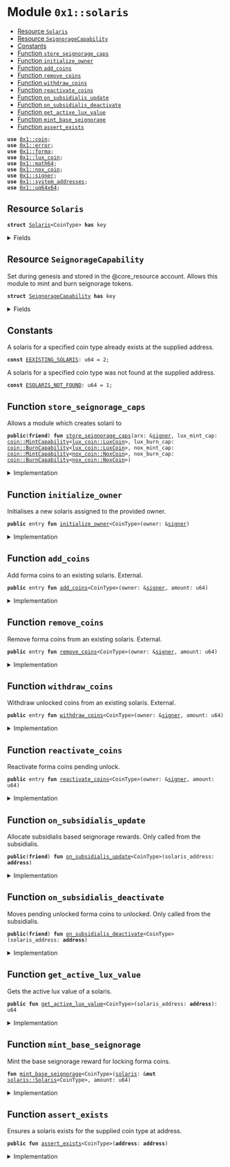 
<a name="0x1_solaris"></a>

# Module `0x1::solaris`



-  [Resource `Solaris`](#0x1_solaris_Solaris)
-  [Resource `SeignorageCapability`](#0x1_solaris_SeignorageCapability)
-  [Constants](#@Constants_0)
-  [Function `store_seignorage_caps`](#0x1_solaris_store_seignorage_caps)
-  [Function `initialize_owner`](#0x1_solaris_initialize_owner)
-  [Function `add_coins`](#0x1_solaris_add_coins)
-  [Function `remove_coins`](#0x1_solaris_remove_coins)
-  [Function `withdraw_coins`](#0x1_solaris_withdraw_coins)
-  [Function `reactivate_coins`](#0x1_solaris_reactivate_coins)
-  [Function `on_subsidialis_update`](#0x1_solaris_on_subsidialis_update)
-  [Function `on_subsidialis_deactivate`](#0x1_solaris_on_subsidialis_deactivate)
-  [Function `get_active_lux_value`](#0x1_solaris_get_active_lux_value)
-  [Function `mint_base_seignorage`](#0x1_solaris_mint_base_seignorage)
-  [Function `assert_exists`](#0x1_solaris_assert_exists)


<pre><code><b>use</b> <a href="coin.md#0x1_coin">0x1::coin</a>;
<b>use</b> <a href="../../std/doc/error.md#0x1_error">0x1::error</a>;
<b>use</b> <a href="forma.md#0x1_forma">0x1::forma</a>;
<b>use</b> <a href="lux_coin.md#0x1_lux_coin">0x1::lux_coin</a>;
<b>use</b> <a href="../../std/doc/math64.md#0x1_math64">0x1::math64</a>;
<b>use</b> <a href="nox_coin.md#0x1_nox_coin">0x1::nox_coin</a>;
<b>use</b> <a href="../../std/doc/signer.md#0x1_signer">0x1::signer</a>;
<b>use</b> <a href="system_addresses.md#0x1_system_addresses">0x1::system_addresses</a>;
<b>use</b> <a href="../../std/doc/uq64x64.md#0x1_uq64x64">0x1::uq64x64</a>;
</code></pre>



<a name="0x1_solaris_Solaris"></a>

## Resource `Solaris`



<pre><code><b>struct</b> <a href="solaris.md#0x1_solaris_Solaris">Solaris</a>&lt;CoinType&gt; <b>has</b> key
</code></pre>



<details>
<summary>Fields</summary>


<dl>
<dt>
<code>owner_address: <b>address</b></code>
</dt>
<dd>
 Address of the owner of the solaris.
</dd>
<dt>
<code>active_lux: <a href="coin.md#0x1_coin_Coin">coin::Coin</a>&lt;<a href="lux_coin.md#0x1_lux_coin_LuxCoin">lux_coin::LuxCoin</a>&gt;</code>
</dt>
<dd>
 Active lux.
</dd>
<dt>
<code>pending_active_lux: <a href="coin.md#0x1_coin_Coin">coin::Coin</a>&lt;<a href="lux_coin.md#0x1_lux_coin_LuxCoin">lux_coin::LuxCoin</a>&gt;</code>
</dt>
<dd>
 Lux pending activation. Occurs every epoch.
</dd>
<dt>
<code>active_nox: <a href="coin.md#0x1_coin_Coin">coin::Coin</a>&lt;<a href="nox_coin.md#0x1_nox_coin_NoxCoin">nox_coin::NoxCoin</a>&gt;</code>
</dt>
<dd>
 Active nox.
</dd>
<dt>
<code>pending_active_nox: <a href="coin.md#0x1_coin_Coin">coin::Coin</a>&lt;<a href="nox_coin.md#0x1_nox_coin_NoxCoin">nox_coin::NoxCoin</a>&gt;</code>
</dt>
<dd>
 Nox pending activation. Occurs every epoch where ARX > 1.
</dd>
<dt>
<code>locked_forma: <a href="coin.md#0x1_coin_Coin">coin::Coin</a>&lt;CoinType&gt;</code>
</dt>
<dd>
 Locked forma coins.
</dd>
<dt>
<code>pending_unlocked_forma: <a href="coin.md#0x1_coin_Coin">coin::Coin</a>&lt;CoinType&gt;</code>
</dt>
<dd>
 Forma coins pending unlock.
</dd>
<dt>
<code>unlocked_forma: <a href="coin.md#0x1_coin_Coin">coin::Coin</a>&lt;CoinType&gt;</code>
</dt>
<dd>
 Unlocked forma coins.
</dd>
<dt>
<code>time_remaining: u64</code>
</dt>
<dd>
 The time remaining until the forma coins are withdrawable.
</dd>
</dl>


</details>

<a name="0x1_solaris_SeignorageCapability"></a>

## Resource `SeignorageCapability`

Set during genesis and stored in the @core_resource account.
Allows this module to mint and burn seignorage tokens.


<pre><code><b>struct</b> <a href="solaris.md#0x1_solaris_SeignorageCapability">SeignorageCapability</a> <b>has</b> key
</code></pre>



<details>
<summary>Fields</summary>


<dl>
<dt>
<code>lux_mint_cap: <a href="coin.md#0x1_coin_MintCapability">coin::MintCapability</a>&lt;<a href="lux_coin.md#0x1_lux_coin_LuxCoin">lux_coin::LuxCoin</a>&gt;</code>
</dt>
<dd>

</dd>
<dt>
<code>lux_burn_cap: <a href="coin.md#0x1_coin_BurnCapability">coin::BurnCapability</a>&lt;<a href="lux_coin.md#0x1_lux_coin_LuxCoin">lux_coin::LuxCoin</a>&gt;</code>
</dt>
<dd>

</dd>
<dt>
<code>nox_mint_cap: <a href="coin.md#0x1_coin_MintCapability">coin::MintCapability</a>&lt;<a href="nox_coin.md#0x1_nox_coin_NoxCoin">nox_coin::NoxCoin</a>&gt;</code>
</dt>
<dd>

</dd>
<dt>
<code>nox_burn_cap: <a href="coin.md#0x1_coin_BurnCapability">coin::BurnCapability</a>&lt;<a href="nox_coin.md#0x1_nox_coin_NoxCoin">nox_coin::NoxCoin</a>&gt;</code>
</dt>
<dd>

</dd>
</dl>


</details>

<a name="@Constants_0"></a>

## Constants


<a name="0x1_solaris_EEXISTING_SOLARIS"></a>

A solaris for a specified coin type already exists at the supplied address.


<pre><code><b>const</b> <a href="solaris.md#0x1_solaris_EEXISTING_SOLARIS">EEXISTING_SOLARIS</a>: u64 = 2;
</code></pre>



<a name="0x1_solaris_ESOLARIS_NOT_FOUND"></a>

A solaris for a specified coin type was not found at the supplied address.


<pre><code><b>const</b> <a href="solaris.md#0x1_solaris_ESOLARIS_NOT_FOUND">ESOLARIS_NOT_FOUND</a>: u64 = 1;
</code></pre>



<a name="0x1_solaris_store_seignorage_caps"></a>

## Function `store_seignorage_caps`

Allows a module which creates solarii to


<pre><code><b>public</b>(<b>friend</b>) <b>fun</b> <a href="solaris.md#0x1_solaris_store_seignorage_caps">store_seignorage_caps</a>(arx: &<a href="../../std/doc/signer.md#0x1_signer">signer</a>, lux_mint_cap: <a href="coin.md#0x1_coin_MintCapability">coin::MintCapability</a>&lt;<a href="lux_coin.md#0x1_lux_coin_LuxCoin">lux_coin::LuxCoin</a>&gt;, lux_burn_cap: <a href="coin.md#0x1_coin_BurnCapability">coin::BurnCapability</a>&lt;<a href="lux_coin.md#0x1_lux_coin_LuxCoin">lux_coin::LuxCoin</a>&gt;, nox_mint_cap: <a href="coin.md#0x1_coin_MintCapability">coin::MintCapability</a>&lt;<a href="nox_coin.md#0x1_nox_coin_NoxCoin">nox_coin::NoxCoin</a>&gt;, nox_burn_cap: <a href="coin.md#0x1_coin_BurnCapability">coin::BurnCapability</a>&lt;<a href="nox_coin.md#0x1_nox_coin_NoxCoin">nox_coin::NoxCoin</a>&gt;)
</code></pre>



<details>
<summary>Implementation</summary>


<pre><code><b>public</b>(<b>friend</b>) <b>fun</b> <a href="solaris.md#0x1_solaris_store_seignorage_caps">store_seignorage_caps</a>(
	arx: &<a href="../../std/doc/signer.md#0x1_signer">signer</a>,
	lux_mint_cap: MintCapability&lt;LuxCoin&gt;,
	lux_burn_cap: BurnCapability&lt;LuxCoin&gt;,
	nox_mint_cap: MintCapability&lt;NoxCoin&gt;,
	nox_burn_cap: BurnCapability&lt;NoxCoin&gt;,
) {
	<a href="system_addresses.md#0x1_system_addresses_assert_arx">system_addresses::assert_arx</a>(arx);
	<b>move_to</b>(arx, <a href="solaris.md#0x1_solaris_SeignorageCapability">SeignorageCapability</a> {
	    lux_mint_cap, lux_burn_cap, nox_mint_cap, nox_burn_cap,
	});
}
</code></pre>



</details>

<a name="0x1_solaris_initialize_owner"></a>

## Function `initialize_owner`

Initialises a new solaris assigned to the provided owner.


<pre><code><b>public</b> entry <b>fun</b> <a href="solaris.md#0x1_solaris_initialize_owner">initialize_owner</a>&lt;CoinType&gt;(owner: &<a href="../../std/doc/signer.md#0x1_signer">signer</a>)
</code></pre>



<details>
<summary>Implementation</summary>


<pre><code><b>public</b> entry <b>fun</b> <a href="solaris.md#0x1_solaris_initialize_owner">initialize_owner</a>&lt;CoinType&gt;(owner: &<a href="../../std/doc/signer.md#0x1_signer">signer</a>) {
	// Ensure a <a href="forma.md#0x1_forma">forma</a> <b>exists</b> for this <a href="solaris.md#0x1_solaris">solaris</a>.
	<a href="forma.md#0x1_forma_assert_exists">forma::assert_exists</a>&lt;CoinType&gt;();
	// Ensure a <a href="solaris.md#0x1_solaris">solaris</a> does not already exist for this owner.
	<b>let</b> owner_address = <a href="../../std/doc/signer.md#0x1_signer_address_of">signer::address_of</a>(owner);
	<b>assert</b>!(!<b>exists</b>&lt;<a href="solaris.md#0x1_solaris_Solaris">Solaris</a>&lt;CoinType&gt;&gt;(owner_address), <a href="../../std/doc/error.md#0x1_error_already_exists">error::already_exists</a>(<a href="solaris.md#0x1_solaris_EEXISTING_SOLARIS">EEXISTING_SOLARIS</a>));
	// Initialise a new <a href="solaris.md#0x1_solaris">solaris</a> and <b>move</b> <b>to</b> owner.
	<b>move_to</b>(owner, <a href="solaris.md#0x1_solaris_Solaris">Solaris</a> {
	    owner_address,
	    active_lux: <a href="coin.md#0x1_coin_zero">coin::zero</a>&lt;LuxCoin&gt;(),
	    pending_active_lux: <a href="coin.md#0x1_coin_zero">coin::zero</a>&lt;LuxCoin&gt;(),
	    active_nox: <a href="coin.md#0x1_coin_zero">coin::zero</a>&lt;NoxCoin&gt;(),
	    pending_active_nox: <a href="coin.md#0x1_coin_zero">coin::zero</a>&lt;NoxCoin&gt;(),
	    locked_forma: <a href="coin.md#0x1_coin_zero">coin::zero</a>&lt;CoinType&gt;(),
	    pending_unlocked_forma: <a href="coin.md#0x1_coin_zero">coin::zero</a>&lt;CoinType&gt;(),
	    unlocked_forma: <a href="coin.md#0x1_coin_zero">coin::zero</a>&lt;CoinType&gt;(),
	    time_remaining: 0,
	});
}
</code></pre>



</details>

<a name="0x1_solaris_add_coins"></a>

## Function `add_coins`

Add forma coins to an existing solaris. External.


<pre><code><b>public</b> entry <b>fun</b> <a href="solaris.md#0x1_solaris_add_coins">add_coins</a>&lt;CoinType&gt;(owner: &<a href="../../std/doc/signer.md#0x1_signer">signer</a>, amount: u64)
</code></pre>



<details>
<summary>Implementation</summary>


<pre><code><b>public</b> entry <b>fun</b> <a href="solaris.md#0x1_solaris_add_coins">add_coins</a>&lt;CoinType&gt;(owner: &<a href="../../std/doc/signer.md#0x1_signer">signer</a>, amount: u64)
	<b>acquires</b> <a href="solaris.md#0x1_solaris_SeignorageCapability">SeignorageCapability</a>, <a href="solaris.md#0x1_solaris_Solaris">Solaris</a>
{
	<b>let</b> solaris_address = <a href="../../std/doc/signer.md#0x1_signer_address_of">signer::address_of</a>(owner);
	<a href="solaris.md#0x1_solaris_assert_exists">assert_exists</a>&lt;CoinType&gt;(solaris_address);

	// Withdraw the specified amount of <a href="forma.md#0x1_forma">forma</a> coins from the owners wallet.
	<b>let</b> coins = <a href="coin.md#0x1_coin_withdraw">coin::withdraw</a>&lt;CoinType&gt;(owner, amount);

	// Check that the <a href="coin.md#0x1_coin">coin</a> value is != 0.
	<b>let</b> amount = <a href="coin.md#0x1_coin_value">coin::value</a>(&coins);
	<b>if</b> (amount == 0) {
	    // Otherwise burn the 0 coins.
	    <a href="coin.md#0x1_coin_destroy_zero">coin::destroy_zero</a>(coins);
	    <b>return</b>
	};

	// Store the added coins into the <a href="solaris.md#0x1_solaris">solaris</a>.
	<b>let</b> <a href="solaris.md#0x1_solaris">solaris</a> = <b>borrow_global_mut</b>&lt;<a href="solaris.md#0x1_solaris_Solaris">Solaris</a>&lt;CoinType&gt;&gt;(solaris_address);
	<a href="coin.md#0x1_coin_merge">coin::merge</a>&lt;CoinType&gt;(&<b>mut</b> <a href="solaris.md#0x1_solaris">solaris</a>.locked_forma, coins);

	// Mint the base seignorage reward for locking <a href="forma.md#0x1_forma">forma</a> coins.
	<a href="solaris.md#0x1_solaris_mint_base_seignorage">mint_base_seignorage</a>&lt;CoinType&gt;(<a href="solaris.md#0x1_solaris">solaris</a>, amount);
}
</code></pre>



</details>

<a name="0x1_solaris_remove_coins"></a>

## Function `remove_coins`

Remove forma coins from an existing solaris. External.


<pre><code><b>public</b> entry <b>fun</b> <a href="solaris.md#0x1_solaris_remove_coins">remove_coins</a>&lt;CoinType&gt;(owner: &<a href="../../std/doc/signer.md#0x1_signer">signer</a>, amount: u64)
</code></pre>



<details>
<summary>Implementation</summary>


<pre><code><b>public</b> entry <b>fun</b> <a href="solaris.md#0x1_solaris_remove_coins">remove_coins</a>&lt;CoinType&gt;(owner: &<a href="../../std/doc/signer.md#0x1_signer">signer</a>, amount: u64)
	<b>acquires</b> <a href="solaris.md#0x1_solaris_SeignorageCapability">SeignorageCapability</a>, <a href="solaris.md#0x1_solaris_Solaris">Solaris</a>
{
	// Short-circuit <b>if</b> amount <b>to</b> remove is 0 so that no events are emitted.
	<b>if</b> (amount == 0) {
	    <b>return</b>
	};
	
	// Fetch the <a href="solaris.md#0x1_solaris">solaris</a> assigned <b>to</b> the current owner.
	<b>let</b> solaris_address = <a href="../../std/doc/signer.md#0x1_signer_address_of">signer::address_of</a>(owner);
	<a href="solaris.md#0x1_solaris_assert_exists">assert_exists</a>&lt;CoinType&gt;(solaris_address);
	<b>let</b> <a href="solaris.md#0x1_solaris">solaris</a> = <b>borrow_global_mut</b>&lt;<a href="solaris.md#0x1_solaris_Solaris">Solaris</a>&lt;CoinType&gt;&gt;(solaris_address);
	
	// Cap the amount <b>to</b> unlock by the maximum locked <a href="forma.md#0x1_forma">forma</a> coins.
	<b>let</b> locked_amount = <a href="coin.md#0x1_coin_value">coin::value</a>(&<a href="solaris.md#0x1_solaris">solaris</a>.locked_forma);
	<b>let</b> remove_amount = <a href="../../std/doc/math64.md#0x1_math64_min">math64::min</a>(amount, locked_amount);
	// Return <b>if</b> the amount is 0.
	<b>if</b> (amount == 0) {
	    <b>return</b>
	};
	// Move locked removed coins <b>to</b> pending unlocked. When the lockup cycle expires they will be
	// moved <b>to</b> unlocked and become withdrawable.
	<b>let</b> removed_coins = <a href="coin.md#0x1_coin_extract">coin::extract</a>(&<b>mut</b> <a href="solaris.md#0x1_solaris">solaris</a>.locked_forma, remove_amount);
	<a href="coin.md#0x1_coin_merge">coin::merge</a>&lt;CoinType&gt;(&<b>mut</b> <a href="solaris.md#0x1_solaris">solaris</a>.pending_unlocked_forma, removed_coins);

	// Compute (locked_amount / remove_amount) in order <b>to</b> calculate how much seignorage should be
	// burned for unlocking.
	<b>let</b> seignorage_burn_fraction = <a href="../../std/doc/uq64x64.md#0x1_uq64x64_decode">uq64x64::decode</a>(<a href="../../std/doc/uq64x64.md#0x1_uq64x64_fraction">uq64x64::fraction</a>(locked_amount, remove_amount));

	// Burn a (active_nox_amount / seignorage_burn_fraction) of nox.
	<b>let</b> nox_burn_cap = &<b>borrow_global</b>&lt;<a href="solaris.md#0x1_solaris_SeignorageCapability">SeignorageCapability</a>&gt;(@arx).nox_burn_cap;
	<b>let</b> nox_amount = <a href="coin.md#0x1_coin_value">coin::value</a>(&<a href="solaris.md#0x1_solaris">solaris</a>.active_nox);
	<b>let</b> nox_burn_amount = <a href="../../std/doc/uq64x64.md#0x1_uq64x64_decode">uq64x64::decode</a>(<a href="../../std/doc/uq64x64.md#0x1_uq64x64_fraction">uq64x64::fraction</a>(nox_amount, seignorage_burn_fraction));
	<b>let</b> nox_coins = <a href="coin.md#0x1_coin_extract">coin::extract</a>(&<b>mut</b> <a href="solaris.md#0x1_solaris">solaris</a>.active_nox, nox_burn_amount);
	<a href="coin.md#0x1_coin_burn">coin::burn</a>(nox_coins, nox_burn_cap);

	// Burn a (active_lux_amount / seignorage_burn_fraction) of lux.
	<b>let</b> lux_burn_cap = &<b>borrow_global</b>&lt;<a href="solaris.md#0x1_solaris_SeignorageCapability">SeignorageCapability</a>&gt;(@arx).lux_burn_cap;
	<b>let</b> lux_amount = <a href="coin.md#0x1_coin_value">coin::value</a>(&<a href="solaris.md#0x1_solaris">solaris</a>.active_lux);
	<b>let</b> lux_burn_amount = <a href="../../std/doc/uq64x64.md#0x1_uq64x64_decode">uq64x64::decode</a>(<a href="../../std/doc/uq64x64.md#0x1_uq64x64_fraction">uq64x64::fraction</a>(lux_amount, seignorage_burn_fraction));
	<b>let</b> lux_coins = <a href="coin.md#0x1_coin_extract">coin::extract</a>(&<b>mut</b> <a href="solaris.md#0x1_solaris">solaris</a>.active_lux, lux_burn_amount);
	<a href="coin.md#0x1_coin_burn">coin::burn</a>(lux_coins, lux_burn_cap);
}
</code></pre>



</details>

<a name="0x1_solaris_withdraw_coins"></a>

## Function `withdraw_coins`

Withdraw unlocked coins from an existing solaris. External.


<pre><code><b>public</b> entry <b>fun</b> <a href="solaris.md#0x1_solaris_withdraw_coins">withdraw_coins</a>&lt;CoinType&gt;(owner: &<a href="../../std/doc/signer.md#0x1_signer">signer</a>, amount: u64)
</code></pre>



<details>
<summary>Implementation</summary>


<pre><code><b>public</b> entry <b>fun</b> <a href="solaris.md#0x1_solaris_withdraw_coins">withdraw_coins</a>&lt;CoinType&gt;(owner: &<a href="../../std/doc/signer.md#0x1_signer">signer</a>, amount: u64)
	<b>acquires</b> <a href="solaris.md#0x1_solaris_Solaris">Solaris</a>
{
	// Check that the amount <b>to</b> withdraw != 0, otherwise <b>return</b>.
	<b>if</b> (amount == 0) {
	    <b>return</b>
	};

	// Fetch the <a href="solaris.md#0x1_solaris">solaris</a> assigned <b>to</b> the current owner.
	<b>let</b> solaris_address = <a href="../../std/doc/signer.md#0x1_signer_address_of">signer::address_of</a>(owner);
	<a href="solaris.md#0x1_solaris_assert_exists">assert_exists</a>&lt;CoinType&gt;(solaris_address);
	<b>let</b> <a href="solaris.md#0x1_solaris">solaris</a> = <b>borrow_global_mut</b>&lt;<a href="solaris.md#0x1_solaris_Solaris">Solaris</a>&lt;CoinType&gt;&gt;(solaris_address);

	// Compute the amount <b>to</b> withdraw capped by the unlocked amount.
	<b>let</b> unlocked_amount = <a href="coin.md#0x1_coin_value">coin::value</a>(&<a href="solaris.md#0x1_solaris">solaris</a>.unlocked_forma);
	<b>let</b> withdraw_amount = <a href="../../std/doc/math64.md#0x1_math64_min">math64::min</a>(amount, unlocked_amount);
	// Check that the withdrawn amount is non-zero, otherwise <b>return</b>.
	<b>if</b> (withdraw_amount == 0) {
	    <b>return</b>
	};

	// Move unlocked coins <b>to</b> owner.
	<b>let</b> withdrawn_coins = <a href="coin.md#0x1_coin_extract">coin::extract</a>(&<b>mut</b> <a href="solaris.md#0x1_solaris">solaris</a>.unlocked_forma, withdraw_amount);
	<a href="coin.md#0x1_coin_deposit">coin::deposit</a>&lt;CoinType&gt;(<a href="../../std/doc/signer.md#0x1_signer_address_of">signer::address_of</a>(owner), withdrawn_coins);
}
</code></pre>



</details>

<a name="0x1_solaris_reactivate_coins"></a>

## Function `reactivate_coins`

Reactivate forma coins pending unlock.


<pre><code><b>public</b> entry <b>fun</b> <a href="solaris.md#0x1_solaris_reactivate_coins">reactivate_coins</a>&lt;CoinType&gt;(owner: &<a href="../../std/doc/signer.md#0x1_signer">signer</a>, amount: u64)
</code></pre>



<details>
<summary>Implementation</summary>


<pre><code><b>public</b> entry <b>fun</b> <a href="solaris.md#0x1_solaris_reactivate_coins">reactivate_coins</a>&lt;CoinType&gt;(owner: &<a href="../../std/doc/signer.md#0x1_signer">signer</a>, amount: u64)
	<b>acquires</b> <a href="solaris.md#0x1_solaris_SeignorageCapability">SeignorageCapability</a>, <a href="solaris.md#0x1_solaris_Solaris">Solaris</a>
{
	// Check that the amount <b>to</b> reactivate != 0, otherwise <b>return</b>.
	<b>if</b> (amount == 0) {
	    <b>return</b>
	};

	// Fetch the <a href="solaris.md#0x1_solaris">solaris</a> assigned <b>to</b> the current owner.
	<b>let</b> solaris_address = <a href="../../std/doc/signer.md#0x1_signer_address_of">signer::address_of</a>(owner);
	<a href="solaris.md#0x1_solaris_assert_exists">assert_exists</a>&lt;CoinType&gt;(solaris_address);
	<b>let</b> <a href="solaris.md#0x1_solaris">solaris</a> = <b>borrow_global_mut</b>&lt;<a href="solaris.md#0x1_solaris_Solaris">Solaris</a>&lt;CoinType&gt;&gt;(solaris_address);

	// Compute the amount <b>to</b> reactivate capped by the pending unlocked amount.
	<b>let</b> pending_unlocked_amount = <a href="coin.md#0x1_coin_value">coin::value</a>(&<a href="solaris.md#0x1_solaris">solaris</a>.pending_unlocked_forma);
	<b>let</b> reactivate_amount = <a href="../../std/doc/math64.md#0x1_math64_min">math64::min</a>(amount, pending_unlocked_amount);
	// Check that the reactivate amount is non-zero, otherwise <b>return</b>.
	<b>if</b> (reactivate_amount == 0) {
	    <b>return</b>
	};

	// Move pending unlocked <b>to</b> active.
	<b>let</b> reactivated_coins = <a href="coin.md#0x1_coin_extract">coin::extract</a>(&<b>mut</b> <a href="solaris.md#0x1_solaris">solaris</a>.pending_unlocked_forma, reactivate_amount);
	<a href="coin.md#0x1_coin_merge">coin::merge</a>&lt;CoinType&gt;(&<b>mut</b> <a href="solaris.md#0x1_solaris">solaris</a>.locked_forma, reactivated_coins);

	// Re-assign seignorage <b>to</b> reactivated coins.
	<a href="solaris.md#0x1_solaris_mint_base_seignorage">mint_base_seignorage</a>&lt;CoinType&gt;(<a href="solaris.md#0x1_solaris">solaris</a>, reactivate_amount);
}
</code></pre>



</details>

<a name="0x1_solaris_on_subsidialis_update"></a>

## Function `on_subsidialis_update`

Allocate subsidialis based seignorage rewards. Only called from the subsidialis.


<pre><code><b>public</b>(<b>friend</b>) <b>fun</b> <a href="solaris.md#0x1_solaris_on_subsidialis_update">on_subsidialis_update</a>&lt;CoinType&gt;(solaris_address: <b>address</b>)
</code></pre>



<details>
<summary>Implementation</summary>


<pre><code><b>public</b>(<b>friend</b>) <b>fun</b> <a href="solaris.md#0x1_solaris_on_subsidialis_update">on_subsidialis_update</a>&lt;CoinType&gt;(solaris_address: <b>address</b>)
	<b>acquires</b> <a href="solaris.md#0x1_solaris_Solaris">Solaris</a>, <a href="solaris.md#0x1_solaris_SeignorageCapability">SeignorageCapability</a>
{
	// Fetch the <a href="solaris.md#0x1_solaris">solaris</a> assigned <b>to</b> the current owner.
	<a href="solaris.md#0x1_solaris_assert_exists">assert_exists</a>&lt;CoinType&gt;(solaris_address);
	<b>let</b> <a href="solaris.md#0x1_solaris">solaris</a> = <b>borrow_global_mut</b>&lt;<a href="solaris.md#0x1_solaris_Solaris">Solaris</a>&lt;CoinType&gt;&gt;(solaris_address);

	// Pending active nox is moved <b>to</b> active (generated by the <a href="moneta.md#0x1_moneta">moneta</a>)
	<b>let</b> pending_nox_amount = <a href="coin.md#0x1_coin_value">coin::value</a>(&<a href="solaris.md#0x1_solaris">solaris</a>.pending_active_nox);
	<b>let</b> pending_nox = <a href="coin.md#0x1_coin_extract">coin::extract</a>(&<b>mut</b> <a href="solaris.md#0x1_solaris">solaris</a>.pending_active_nox, pending_nox_amount);
	<a href="coin.md#0x1_coin_merge">coin::merge</a>(&<b>mut</b> <a href="solaris.md#0x1_solaris">solaris</a>.active_nox, pending_nox);

	// Pending active lux is moved <b>to</b> active (generated per epoch by held nox)
	<b>let</b> pending_lux_amount = <a href="coin.md#0x1_coin_value">coin::value</a>(&<a href="solaris.md#0x1_solaris">solaris</a>.pending_active_lux);
	<b>let</b> pending_lux = <a href="coin.md#0x1_coin_extract">coin::extract</a>(&<b>mut</b> <a href="solaris.md#0x1_solaris">solaris</a>.pending_active_lux, pending_lux_amount);
	<a href="coin.md#0x1_coin_merge">coin::merge</a>(&<b>mut</b> <a href="solaris.md#0x1_solaris">solaris</a>.active_lux, pending_lux);

	// Each active nox is used <b>to</b> generate 1/10000th of a pending_active lux
	<b>let</b> active_nox_value = <a href="coin.md#0x1_coin_value">coin::value</a>(&<a href="solaris.md#0x1_solaris">solaris</a>.active_nox);
	<b>let</b> pending_lux_reward = <a href="../../std/doc/uq64x64.md#0x1_uq64x64_decode">uq64x64::decode</a>(<a href="../../std/doc/uq64x64.md#0x1_uq64x64_fraction">uq64x64::fraction</a>(active_nox_value, 10000));
	<b>let</b> lux_mint_cap = &<b>borrow_global</b>&lt;<a href="solaris.md#0x1_solaris_SeignorageCapability">SeignorageCapability</a>&gt;(@arx).lux_mint_cap;
	<b>let</b> lux_reward = <a href="coin.md#0x1_coin_mint">coin::mint</a>(pending_lux_reward, lux_mint_cap);
	<a href="coin.md#0x1_coin_merge">coin::merge</a>(&<b>mut</b> <a href="solaris.md#0x1_solaris">solaris</a>.pending_active_lux, lux_reward);
}
</code></pre>



</details>

<a name="0x1_solaris_on_subsidialis_deactivate"></a>

## Function `on_subsidialis_deactivate`

Moves pending unlocked forma coins to unlocked. Only called from the subsidialis.


<pre><code><b>public</b>(<b>friend</b>) <b>fun</b> <a href="solaris.md#0x1_solaris_on_subsidialis_deactivate">on_subsidialis_deactivate</a>&lt;CoinType&gt;(solaris_address: <b>address</b>)
</code></pre>



<details>
<summary>Implementation</summary>


<pre><code><b>public</b>(<b>friend</b>) <b>fun</b> <a href="solaris.md#0x1_solaris_on_subsidialis_deactivate">on_subsidialis_deactivate</a>&lt;CoinType&gt;(solaris_address: <b>address</b>)
	<b>acquires</b> <a href="solaris.md#0x1_solaris_Solaris">Solaris</a>
{
	// Fetch the <a href="solaris.md#0x1_solaris">solaris</a> assigned <b>to</b> the current owner.
	<a href="solaris.md#0x1_solaris_assert_exists">assert_exists</a>&lt;CoinType&gt;(solaris_address);
	<b>let</b> <a href="solaris.md#0x1_solaris">solaris</a> = <b>borrow_global_mut</b>&lt;<a href="solaris.md#0x1_solaris_Solaris">Solaris</a>&lt;CoinType&gt;&gt;(solaris_address);

	// Pending unlocked <a href="forma.md#0x1_forma">forma</a> coins are moved <b>to</b> unlocked
	<b>let</b> amount = <a href="coin.md#0x1_coin_value">coin::value</a>(&<a href="solaris.md#0x1_solaris">solaris</a>.pending_unlocked_forma);
	<b>let</b> pending_unlocked_forma = <a href="coin.md#0x1_coin_extract">coin::extract</a>(&<b>mut</b> <a href="solaris.md#0x1_solaris">solaris</a>.pending_unlocked_forma, amount);
	<a href="coin.md#0x1_coin_merge">coin::merge</a>(&<b>mut</b> <a href="solaris.md#0x1_solaris">solaris</a>.unlocked_forma, pending_unlocked_forma);
}
</code></pre>



</details>

<a name="0x1_solaris_get_active_lux_value"></a>

## Function `get_active_lux_value`

Gets the active lux value of a solaris.


<pre><code><b>public</b> <b>fun</b> <a href="solaris.md#0x1_solaris_get_active_lux_value">get_active_lux_value</a>&lt;CoinType&gt;(solaris_address: <b>address</b>): u64
</code></pre>



<details>
<summary>Implementation</summary>


<pre><code><b>public</b> <b>fun</b> <a href="solaris.md#0x1_solaris_get_active_lux_value">get_active_lux_value</a>&lt;CoinType&gt;(solaris_address: <b>address</b>): u64
	<b>acquires</b> <a href="solaris.md#0x1_solaris_Solaris">Solaris</a>
{
	<a href="solaris.md#0x1_solaris_assert_exists">assert_exists</a>&lt;CoinType&gt;(solaris_address);
	<b>let</b> <a href="solaris.md#0x1_solaris">solaris</a> = <b>borrow_global</b>&lt;<a href="solaris.md#0x1_solaris_Solaris">Solaris</a>&lt;CoinType&gt;&gt;(solaris_address);
	<a href="coin.md#0x1_coin_value">coin::value</a>(&<a href="solaris.md#0x1_solaris">solaris</a>.active_lux)
}
</code></pre>



</details>

<a name="0x1_solaris_mint_base_seignorage"></a>

## Function `mint_base_seignorage`

Mint the base seignorage reward for locking forma coins.


<pre><code><b>fun</b> <a href="solaris.md#0x1_solaris_mint_base_seignorage">mint_base_seignorage</a>&lt;CoinType&gt;(<a href="solaris.md#0x1_solaris">solaris</a>: &<b>mut</b> <a href="solaris.md#0x1_solaris_Solaris">solaris::Solaris</a>&lt;CoinType&gt;, amount: u64)
</code></pre>



<details>
<summary>Implementation</summary>


<pre><code><b>fun</b> <a href="solaris.md#0x1_solaris_mint_base_seignorage">mint_base_seignorage</a>&lt;CoinType&gt;(<a href="solaris.md#0x1_solaris">solaris</a>: &<b>mut</b> <a href="solaris.md#0x1_solaris_Solaris">Solaris</a>&lt;CoinType&gt;, amount: u64)
	<b>acquires</b> <a href="solaris.md#0x1_solaris_SeignorageCapability">SeignorageCapability</a>
{
	// Mint amount * lux_incentive coins.
	<b>let</b> lux_incentive = <a href="forma.md#0x1_forma_get_lux_incentive">forma::get_lux_incentive</a>&lt;CoinType&gt;();
	<b>let</b> lux_mint_cap = &<b>borrow_global</b>&lt;<a href="solaris.md#0x1_solaris_SeignorageCapability">SeignorageCapability</a>&gt;(@arx).lux_mint_cap;
	<b>let</b> lux_coins = <a href="coin.md#0x1_coin_mint">coin::mint</a>(amount * lux_incentive, lux_mint_cap);
	// Store the lux coins in the active lux.
	<a href="coin.md#0x1_coin_merge">coin::merge</a>(&<b>mut</b> <a href="solaris.md#0x1_solaris">solaris</a>.active_lux, lux_coins);

	// Mint amount * nox_incentive coins.
	<b>let</b> nox_incentive = <a href="forma.md#0x1_forma_get_nox_incentive">forma::get_nox_incentive</a>&lt;CoinType&gt;();
	<b>let</b> nox_mint_cap = &<b>borrow_global</b>&lt;<a href="solaris.md#0x1_solaris_SeignorageCapability">SeignorageCapability</a>&gt;(@arx).nox_mint_cap;
	<b>let</b> nox_coins = <a href="coin.md#0x1_coin_mint">coin::mint</a>(amount * nox_incentive, nox_mint_cap);
	// Store the nox coins in the active nox.
	<a href="coin.md#0x1_coin_merge">coin::merge</a>(&<b>mut</b> <a href="solaris.md#0x1_solaris">solaris</a>.active_nox, nox_coins);
}
</code></pre>



</details>

<a name="0x1_solaris_assert_exists"></a>

## Function `assert_exists`

Ensures a solaris exists for the supplied coin type at address.


<pre><code><b>public</b> <b>fun</b> <a href="solaris.md#0x1_solaris_assert_exists">assert_exists</a>&lt;CoinType&gt;(<b>address</b>: <b>address</b>)
</code></pre>



<details>
<summary>Implementation</summary>


<pre><code><b>public</b> <b>fun</b> <a href="solaris.md#0x1_solaris_assert_exists">assert_exists</a>&lt;CoinType&gt;(<b>address</b>: <b>address</b>) {
	<b>assert</b>!(<b>exists</b>&lt;<a href="solaris.md#0x1_solaris_Solaris">Solaris</a>&lt;CoinType&gt;&gt;(<b>address</b>), <a href="../../std/doc/error.md#0x1_error_not_found">error::not_found</a>(<a href="solaris.md#0x1_solaris_ESOLARIS_NOT_FOUND">ESOLARIS_NOT_FOUND</a>));
}
</code></pre>



</details>


[move-book]: https://move-language.github.io/move/introduction.html
